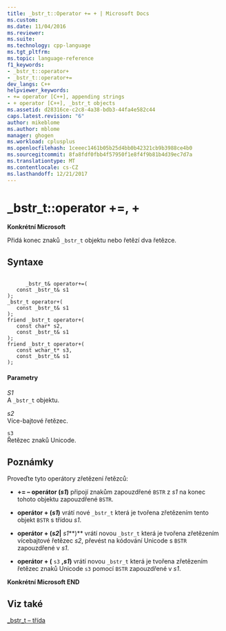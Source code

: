 ```yaml
---
title: _bstr_t::Operator += + | Microsoft Docs
ms.custom: 
ms.date: 11/04/2016
ms.reviewer: 
ms.suite: 
ms.technology: cpp-language
ms.tgt_pltfrm: 
ms.topic: language-reference
f1_keywords:
- _bstr_t::operator+
- _bstr_t::operator+=
dev_langs: C++
helpviewer_keywords:
- += operator [C++], appending strings
- + operator [C++], _bstr_t objects
ms.assetid: d28316ce-c2c8-4a38-bdb3-44fa4e582c44
caps.latest.revision: "6"
author: mikeblome
ms.author: mblome
manager: ghogen
ms.workload: cplusplus
ms.openlocfilehash: 1ceeec1461b05b25d4bb0b42321cb9b3988ce4b0
ms.sourcegitcommit: 8fa8fdf0fbb4f57950f1e8f4f9b81b4d39ec7d7a
ms.translationtype: MT
ms.contentlocale: cs-CZ
ms.lasthandoff: 12/21/2017
---
```

# <a name="bstrtoperator--"></a>_bstr_t::operator +=, +
**Konkrétní Microsoft**  
  
 Přidá konec znaků `_bstr_t` objektu nebo řetězí dva řetězce.  
  
## <a name="syntax"></a>Syntaxe  
  
```  
  
      _bstr_t& operator+=(  
   const _bstr_t& s1   
);  
_bstr_t operator+(  
   const _bstr_t& s1   
);  
friend _bstr_t operator+(  
   const char* s2,  
   const _bstr_t& s1   
);  
friend _bstr_t operator+(  
   const wchar_t* s3,  
   const _bstr_t& s1   
);  
```  
  
#### <a name="parameters"></a>Parametry  
 *S1*  
 A `_bstr_t` objektu.  
  
 *s2*  
 Více-bajtové řetězec.  
  
 `s3`  
 Řetězec znaků Unicode.  
  
## <a name="remarks"></a>Poznámky  
 Proveďte tyto operátory zřetězení řetězců:  
  
-   **+= – operátor (***s1***)** připojí znakům zapouzdřené `BSTR` z *s1* na konec tohoto objektu zapouzdřené `BSTR`.  
  
-   **operátor + (***s1***)** vrátí nové `_bstr_t` která je tvořena zřetězením tento objekt `BSTR` s třídou *s1*.  
  
-   **operátor + (***s2***&#124;** *s1***)** vrátí novou `_bstr_t` která je tvořena zřetězením vícebajtové řetězec *s2*, převést na kódování Unicode s `BSTR` zapouzdřené v *s1*.  
  
-   **operátor + (** `s3` **,***s1***)** vrátí novou `_bstr_t` která je tvořena zřetězením řetězec znaků Unicode `s3` pomocí `BSTR` zapouzdřené v *s1*.  
  
 **Konkrétní Microsoft END**  
  
## <a name="see-also"></a>Viz také  
 [_bstr_t – třída](../cpp/bstr-t-class.md)
